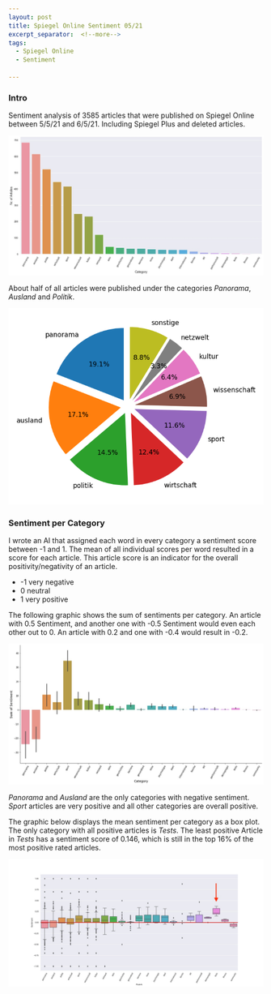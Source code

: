 ```yaml
---
layout: post
title: Spiegel Online Sentiment 05/21
excerpt_separator:  <!--more-->
tags:
  - Spiegel Online
  - Sentiment

---
```


### Intro

Sentiment analysis of 3585 articles that were published on Spiegel Online between 5/5/21 and 6/5/21. Including Spiegel Plus and deleted articles.

![ref](/_screenshots/ref.jpg?raw=true)

About half of all articles were published under the categories *Panorama*, *Ausland* and *Politik*.

![sum](/_screenshots/pie.png?raw=true)

### Sentiment per Category

I wrote an AI that assigned each word in every category a sentiment score between -1 and 1. The mean of all individual scores per word resulted in a score for each article. This article score is an indicator for the overall positivity/negativity of an article.

- -1	very negative
-  0	neutral
-  1	very positive

The following graphic shows the sum of sentiments per category. An article with 0.5 Sentiment, and another one with -0.5 Sentiment would even each other out to 0. An article with 0.2 and one with -0.4 would result in -0.2.

![sent_cat](/_screenshots/sents_sum.jpg?raw=true)

*Panorama* and *Ausland* are the only categories with negative sentiment. *Sport* articles are very positive and all other categories are overall positive.

The graphic below displays the mean sentiment per category as a box plot. The only category with all positive articles is *Tests*. The least positive Article in *Tests* has a sentiment score of 0.146, which is still in the top 16% of the most positive rated articles.

![sent_test](/_screenshots/ref_box.jpeg?raw=true)
